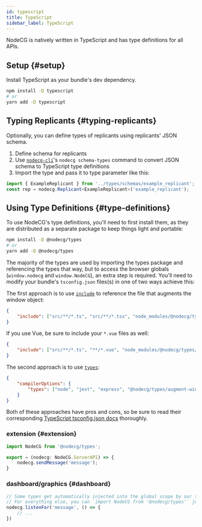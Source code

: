 ```yaml
---
id: typescript
title: TypeScript
sidebar_label: TypeScript
---
```


NodeCG is natively written in TypeScript and has type definitions for all APIs.

## Setup {#setup}

Install TypeScript as your bundle's dev dependency.

```bash
npm install -D typescript
# or
yarn add -D typescript
```

## Typing Replicants {#typing-replicants}

Optionally, you can define types of replicants using replicants' JSON schema.

1. Define schema for replicants
1. Use [`nodecg-cli`](https://github.com/nodecg/nodecg-cli)'s `nodecg schema-types` command to convert JSON schema to TypeScript type definitions
1. Import the type and pass it to type parameter like this:

```ts
import { ExampleReplicant } from '../types/schemas/example_replicant';
const rep = nodecg.Replicant<ExampleReplicant>('example_replicant');
```

## Using Type Definitions {#type-definitions}

To use NodeCG's type definitions, you'll need to first install them, as they are distributed as a separate package to keep things light and portable:

```bash
npm install -D @nodecg/types
# or
yarn add -D @nodecg/types
```

The majority of the types are used by importing the types package and referencing the types that way, but to access the browser globals (`window.nodecg` and `window.NodeCG`), an extra step is required. You'll need to modify your bundle's `tsconfig.json` files(s) in one of two ways achieve this:

The first approach is to use [`include`](https://www.typescriptlang.org/tsconfig#include) to reference the file that augments the window object:

```json
{
    "include": ["src/**/*.ts", "src/**/*.tsx", "node_modules/@nodecg/types/augment-window.d.ts"]
}
```

If you use Vue, be sure to include your `*.vue` files as well:

```json
{
    "include": ["src/**/*.ts", "**/*.vue", "node_modules/@nodecg/types/augment-window.d.ts"]
}
```

The second approach is to use [`types`](https://www.typescriptlang.org/tsconfig#types):

```json
{
    "compilerOptions": {
        "types": ["node", "jest", "express", "@nodecg/types/augment-window"]
    }
}
```

Both of these approaches have pros and cons, so be sure to read their corresponding [TypeScript tsconfig.json docs](https://www.typescriptlang.org/tsconfig) thoroughly.

### extension {#extension}

```ts
import NodeCG from '@nodecg/types';

export = (nodecg: NodeCG.ServerAPI) => {
    nodecg.sendMessage('message');
}
```

### dashboard/graphics {#dashboard}

```ts
// Some types get automatically injected into the global scope by our tsconfig.json.
// For everything else, you can `import NodeCG from '@nodecg/types'` just as in our extension example.
nodecg.listenFor('message', () => {
    // ...
})
```
